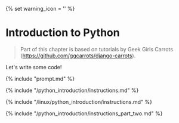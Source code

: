 {% set warning_icon = '<span class="glyphicon glyphicon-exclamation-sign" style="color: red;" aria-hidden="true" data-toggle="tooltip" title="An error is expected when you run this command!" ></span>' %}

# Introduction to Python

> Part of this chapter is based on tutorials by Geek Girls Carrots 
(https://github.com/ggcarrots/django-carrots).

Let's write some code!

{% include "prompt.md" %}

{% include "/python_introduction/instructions.md" %}

{% include "/linux/python_introduction/instructions.md" %}

{% include "/python_introduction/instructions_part_two.md" %}

